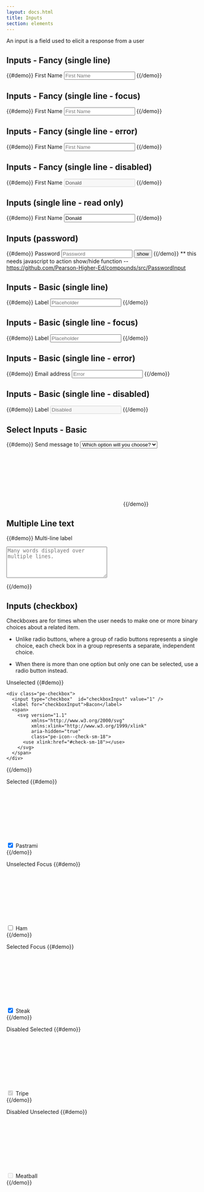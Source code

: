 ```yaml
---
layout: docs.html
title: Inputs
section: elements
---
```


An input is a field used to elicit a response from a user

## Inputs - Fancy (single line)

{{#demo}}
 <label class="pe-textLabelInput__label" for="a">First Name</label>
 <input type="text" class="pe-textInput" id="a" placeholder="First Name">
 <span class="pe-input_underline"></span>
{{/demo}}

## Inputs - Fancy (single line - focus)

{{#demo}}
 <label class="pe-textLabelInput__label--label_focus" for="ab">First Name</label>
 <input type="text" class="pe-textInput" id="ab" placeholder="First Name">
 <span class="pe-input_underline"></span>
{{/demo}}

## Inputs - Fancy (single line - error)

{{#demo}}
 <label class="pe-textLabelInput__label--label_error" for="b">First Name</label>
 <input type="text" class="pe-textInput--input_error" id="b" placeholder="First Name"/>
 <span class="pe-inputError_underline"></span>
{{/demo}}

## Inputs - Fancy (single line - disabled)

{{#demo}}
 <label class="pe-textLabelInput__label--label-disabled" for="c">First Name</label>
 <input type="text" class="pe-textInput" id="c" value="Donald" disabled/>
{{/demo}}

## Inputs (single line - read only)

{{#demo}}
 <label class="pe-textLabelInput__label" for="d">First Name</label>
 <input type="text" class="pe-textInput--input_readonly" id="d" value="Donald" readonly/>
{{/demo}}

## Inputs (password)

{{#demo}}
  <label class="pe-textLabelInput__label" for="e">Password</label>
  <input type="password" class="pe-textInput" id="e" placeholder="Password" />
  <span class="pe-input_underline"></span>
  <button id="showbutton" onclick="" class="pe-textInput__showButton">show</button>
{{/demo}}
** this needs javascript to action show/hide function --
 <a href="https://github.com/Pearson-Higher-Ed/compounds/src/PasswordInput">https://github.com/Pearson-Higher-Ed/compounds/src/PasswordInput</a>

## Inputs - Basic (single line)

{{#demo}}
  <label class="pe-textLabelInput__label" for="z">Label</label>
  <input type="text" class="pe-textInput--basic" id="z" placeholder="Placeholder" />
{{/demo}}

## Inputs - Basic (single line - focus)

{{#demo}}
  <label class="pe-textLabelInput__label--label_focus" for="yz">Label</label>
  <input type="text" class="pe-textInput--basic" id="yz" placeholder="Placeholder" />
{{/demo}}

## Inputs - Basic (single line - error)

{{#demo}}
  <label class="pe-textLabelInput__label--label_error" for="y">Email address</label>
  <input type="text" class="pe-textInput--basic_error" id="y" placeholder="Error" />
{{/demo}}

## Inputs - Basic (single line - disabled)

{{#demo}}
  <label class="pe-textLabelInput__label--label-disabled" for="x">Label</label>
  <input type="text" class="pe-textInput--basic" id="x" placeholder="Disabled" disabled />
{{/demo}}

## Select Inputs - Basic

{{#demo}}
<label class="pe-textLabelInput__label" for="w">Send message to</label>
<span class="pe-select-container">
  <select class="pe-selectInput--basic" id="w">
    <option>Which option will you choose?</option>
    <option>One</option>
    <option>Two</option>
    <option>Three</option>
  </select>
  <svg
    version="1.1"
    xmlns="http://www.w3.org/2000/svg"
    xmlns:xlink="http://www.w3.org/1999/xlink"
    aria-hidden="true"
    focusable="false"
    class="pe-icon--dropdown-open-18">
  <use xlink:href="#dropdown-open-18"></use>
  </svg>
</span>
{{/demo}}

## Multiple Line text

{{#demo}}
<label class="pe-textLabelInput__label" for="zz">Multi-line label</label>
<textarea class="pe-multiLineText" id="zz" cols="30" rows="5"
  placeholder="Many words displayed over multiple lines.">
</textarea>
{{/demo}}

## Inputs (checkbox)

Checkboxes are for times when the user needs to make one or more binary choices about a related item.

- Unlike radio buttons, where a group of radio buttons represents a single choice, each check box in a group represents a separate, independent choice.

- When there is more than one option but only one can be selected, use a radio button instead.

Unselected
{{#demo}}

    <div class="pe-checkbox">
      <input type="checkbox"  id="checkboxInput" value="1" />
      <label for="checkboxInput">Bacon</label>
      <span>
        <svg version="1.1"
             xmlns="http://www.w3.org/2000/svg"
             xmlns:xlink="http://www.w3.org/1999/xlink"
             aria-hidden="true"
             class="pe-icon--check-sm-18">
          <use xlink:href="#check-sm-18"></use>
        </svg>
      </span>
    </div>
{{/demo}}

Selected
{{#demo}}
 <div class="pe-checkbox">
   <input type="checkbox" id="checkboxInput2" value="1" checked/>
   <label for="checkboxInput2">Pastrami</label>
   <span>
     <svg version="1.1"
        xmlns="http://www.w3.org/2000/svg"
        xmlns:xlink="http://www.w3.org/1999/xlink"
        aria-hidden="true"
        class="pe-icon--check-sm-18">
      <use xlink:href="#check-sm-18"></use>
     </svg>
   </span>
 </div>
{{/demo}}


Unselected Focus
{{#demo}}
    <div class="pe-checkbox">
      <input type="checkbox" id="checkboxInput3" value="1" />
      <label for="checkboxInput3">Ham</label>
      <span>
        <svg version="1.1"
             xmlns="http://www.w3.org/2000/svg"
             xmlns:xlink="http://www.w3.org/1999/xlink"
             aria-hidden="true"
             class="pe-icon--check-sm-18">
          <use xlink:href="#check-sm-18"></use>
        </svg>
      </span>
    </div>
{{/demo}}

Selected Focus
{{#demo}}
    <div class="pe-checkbox">
      <input type="checkbox" id="checkboxInput4" value="1" checked/>
      <label for="checkboxInput4">Steak</label>
      <span>
        <svg version="1.1"
             xmlns="http://www.w3.org/2000/svg"
             xmlns:xlink="http://www.w3.org/1999/xlink"
             aria-hidden="true"
             class="pe-icon--check-sm-18">
          <use xlink:href="#check-sm-18"></use>
        </svg>
      </span>
    </div>
{{/demo}}

Disabled Selected
{{#demo}}
    <div class="pe-checkbox">
      <input type="checkbox" id="checkboxInput5" value="1" checked disabled/>
      <label for="checkboxInput5">Tripe</label>
      <span>
        <svg version="1.1"
             xmlns="http://www.w3.org/2000/svg"
             xmlns:xlink="http://www.w3.org/1999/xlink"
             aria-hidden="true"
             class="pe-icon--check-sm-18">
          <use xlink:href="#check-sm-18"></use>
        </svg>
      </span>
    </div>
{{/demo}}

Disabled Unselected
{{#demo}}
    <div class="pe-checkbox">
      <input type="checkbox" id="checkboxInput6" value="1" disabled/>
      <label for="checkboxInput6">Meatball</label>
      <span>
        <svg version="1.1"
             xmlns="http://www.w3.org/2000/svg"
             xmlns:xlink="http://www.w3.org/1999/xlink"
             aria-hidden="true"
             class="pe-icon--check-sm-18">
          <use xlink:href="#check-sm-18"></use>
        </svg>
      </span>
    </div>
{{/demo}}
